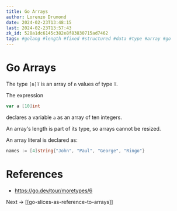 ```yaml
---
title: Go Arrays
author: Lorenzo Drumond
date: 2024-02-23T13:48:15
last: 2024-02-23T13:57:43
zk_id: 528a1dc6145c382e8f83830715ad7462
tags: #golang #length #fixed #structured #data #type #array #go
---
```



# Go Arrays
The type `[n]T` is an array of `n` values of type `T`.

The expression

```go
var a [10]int
```

declares a variable `a` as an array of ten integers.

An array's length is part of its type, so arrays cannot be resized.

An array literal is declared as:
```go
names := [4]string{"John", "Paul", "George", "Ringo"}
```

# References
- https://go.dev/tour/moretypes/6

Next -> [[go-slices-as-reference-to-arrays]]
